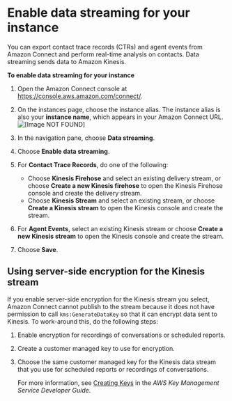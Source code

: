 # Enable data streaming for your instance<a name="data-streaming"></a>

You can export contact trace records \(CTRs\) and agent events from Amazon Connect and perform real\-time analysis on contacts\. Data streaming sends data to Amazon Kinesis\.

**To enable data streaming for your instance**

1. Open the Amazon Connect console at [https://console\.aws\.amazon\.com/connect/](https://console.aws.amazon.com/connect/)\.

1. On the instances page, choose the instance alias\. The instance alias is also your **instance name**, which appears in your Amazon Connect URL\.  
![\[Image NOT FOUND\]](http://docs.aws.amazon.com/connect/latest/adminguide/images/instance.png)

1. In the navigation pane, choose **Data streaming**\.

1. Choose **Enable data streaming**\.

1. For **Contact Trace Records**, do one of the following:
   + Choose **Kinesis Firehose** and select an existing delivery stream, or choose **Create a new Kinesis firehose** to open the Kinesis Firehose console and create the delivery stream\.
   + Choose **Kinesis Stream** and select an existing stream, or choose **Create a Kinesis stream** to open the Kinesis console and create the stream\.

1. For **Agent Events**, select an existing Kinesis stream or choose **Create a new Kinesis stream** to open the Kinesis console and create the stream\.

1. Choose **Save**\.

## Using server\-side encryption for the Kinesis stream<a name="server-side-encryption-data-stream"></a>

If you enable server\-side encryption for the Kinesis stream you select, Amazon Connect cannot publish to the stream because it does not have permission to call `kms:GenerateDataKey` so that it can encrypt data sent to Kinesis\. To work\-around this, do the following steps: 

1. Enable encryption for recordings of conversations or scheduled reports\.

1. Create a customer managed key to use for encryption\.

1. Choose the same customer managed key for the Kinesis data stream that you use for scheduled reports or recordings of conversations\.

   For more information, see [Creating Keys](https://docs.aws.amazon.com/kms/latest/developerguide/create-keys.html) in the *AWS Key Management Service Developer Guide*\.